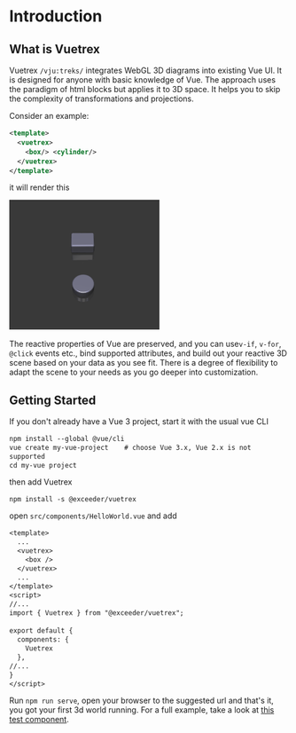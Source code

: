 # Introduction

## What is Vuetrex
Vuetrex `/vju:treks/` integrates WebGL 3D diagrams into existing Vue UI. It is designed for anyone
with basic knowledge of Vue. The approach uses the paradigm of html blocks but applies it to 3D space.
It helps you to skip the complexity of transformations and projections.

Consider an example:

```xml
<template>
  <vuetrex>
    <box/> <cylinder/>
  </vuetrex>
</template>
```

it will render this

![EXAMPLE 1](../public/screen1.png)

The reactive properties of Vue are preserved, and you can use`v-if`, `v-for`, `@click` events etc., bind
supported attributes, and build out your reactive 3D scene based on your data as you see fit. There is
a degree of flexibility to adapt the scene to your needs as you go deeper into customization.

## Getting Started

If you don't already have a Vue 3 project, start it with the usual vue CLI

```
npm install --global @vue/cli
vue create my-vue-project    # choose Vue 3.x, Vue 2.x is not supported
cd my-vue project
```
then add Vuetrex
```
npm install -s @exceeder/vuetrex
```
open `src/components/HelloWorld.vue` and add

```vue
<template>
  ...
  <vuetrex>
    <box />
  </vuetrex>
  ...
</template>
<script>
//...
import { Vuetrex } from "@exceeder/vuetrex";

export default {
  components: {
    Vuetrex
  },
//...
}
</script> 
```
Run `npm run serve`, open your browser to the suggested url and that's it, you got your first 3d world running.
For a full example, take a look at [this test component](../tests/esm-module/TestApp.vue).

